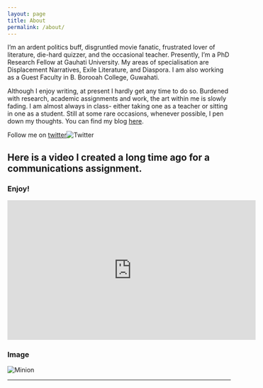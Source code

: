 ```yaml
---
layout: page
title: About
permalink: /about/
---
```


I’m an ardent politics buff, disgruntled movie fanatic, frustrated lover of literature, die-hard quizzer, and the occasional teacher. Presently, I’m a PhD Research Fellow at Gauhati University. My areas of specialisation are Displacement Narratives, Exile Literature, and Diaspora. I am also working as a Guest Faculty in B. Borooah College, Guwahati.

Although I enjoy writing, at present I hardly get any time to do so. Burdened with research, academic assignments and work, the art within me is slowly fading. I am almost always in class- either taking one as a teacher or sitting in one as a student. Still at some rare occasions, whenever possible, I pen down my thoughts. You can find my blog <a href="https://ayushmandevraj.in">here</a>. 

Follow me on <a href="https://twitter.com/ayushmandevraj">twitter</a>![Twitter](https://cdn.dribbble.com/users/172027/screenshots/642757/twitter_follow_button.gif)

## Here is a video I created a long time ago for a communications assignment.

### Enjoy!

<iframe width="560" height="315" src="https://www.youtube.com/embed/kFpgg6cQtww" frameborder="0" allow="accelerometer; autoplay; encrypted-media; gyroscope; picture-in-picture" allowfullscreen></iframe>


### Image

![Minion](http://octodex.github.com/images/minion.png)



---
